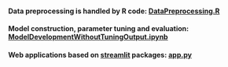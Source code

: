 #### Data preprocessing is handled by R code: [DataPreprocessing.R](DataPreprocessing.R)
#### Model construction, parameter tuning and evaluation: [ModelDevelopmentWithoutTuningOutput.ipynb](ModelDevelopmentWithoutTuningOutput.ipynb)
#### Web applications based on [streamlit](https://github.com/streamlit/streamlit) packages: [app.py](app.py)
